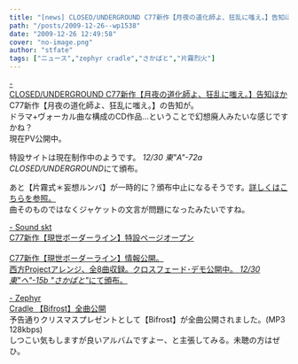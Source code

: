 ```yaml
---
title: "[news] CLOSED/UNDERGROUND C77新作【月夜の道化師よ、狂乱に嗤え。】告知ほか"
path: "/posts/2009-12-26--wp1538"
date: "2009-12-26 12:49:58"
cover: "no-image.png"
author: "stfate"
tags: ["ニュース","zephyr cradle","さかばと","片霧烈火"]
---
```


<style type="text/css">
<!--
p {white-space: pre-wrap};
-->
</style>

<a  href="http://www.rekka.jp/2009/12/post-22.html" target="_blank">- CLOSED/UNDERGROUND C77新作【月夜の道化師よ、狂乱に嗤え。】告知ほか</a>
C77新作【月夜の道化師よ、狂乱に嗤え。】の告知が。
ドラマ+ヴォーカル曲な構成のCD作品…ということで幻想廃人みたいな感じですかね？
現在PV公開中。

特設サイトは現在制作中のようです。
<em>12/30 東"A"-72a CLOSED/UNDERGROUND</em>にて頒布。

あと【片霧式＊妄想ルンバ】が一時的に？頒布中止になるそうです。<a href="http://www.rekka.jp/SP/091226/mousou.html">詳しくはこちらを参照。</a>
曲そのものではなくジャケットの文言が問題になったみたいですね。

<a  href="http://tuutenn.s66.xrea.com/" target="_blank">- Sound skt C77新作【現世ボーダーライン】特設ページオープン</a>
<a href="http://tuutenn.s66.xrea.com/tu_cd07/main07.htm">
C77新作【現世ボーダーライン】情報公開。
西方Projectアレンジ、全8曲収録。クロスフェード･デモ公開中。
<em>12/30 東"ヘ"-15b "さかばと"</em>にて頒布。

<a  href="http://www.zephyr-cradle.info/" target="_blank">- Zephyr Cradle 【Bifrost】全曲公開</a>
予告通りクリスマスプレゼントとして【Bifrost】が全曲公開されました。(MP3 128kbps)
しつこい気もしますが良いアルバムですよー、と主張してみる。未聴の方はぜひ。